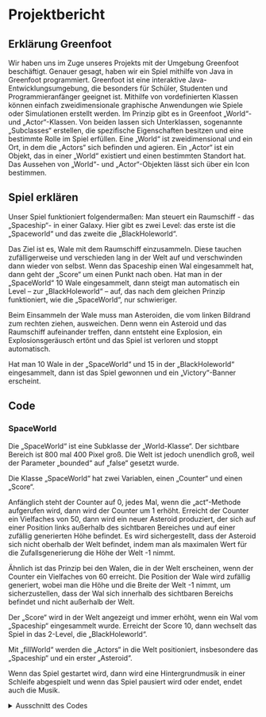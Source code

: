# Projektbericht


## Erklärung Greenfoot

Wir haben uns im Zuge unseres Projekts mit der Umgebung Greenfoot beschäftigt. Genauer gesagt, haben wir ein Spiel mithilfe von Java in Greenfoot programmiert.
Greenfoot ist eine interaktive Java-Entwicklungsumgebung, die besonders für Schüler, Studenten und Programmieranfänger geeignet ist. Mithilfe von vordefinierten Klassen können einfach zweidimensionale graphische Anwendungen wie Spiele oder Simulationen erstellt werden.
Im Prinzip gibt es in Greenfoot „World“- und „Actor“-Klassen. Von beiden lassen sich Unterklassen, sogenannte „Subclasses“ erstellen, die spezifische Eigenschaften besitzen und eine bestimmte Rolle im Spiel erfüllen. 
Eine „World“ ist zweidimensional und ein Ort, in dem die „Actors“ sich befinden und agieren. Ein „Actor“ ist ein Objekt, das in einer „World“ existiert und einen bestimmten Standort hat.
Das Aussehen von „World“- und „Actor“-Objekten lässt sich über ein Icon bestimmen.

## Spiel erklären

Unser Spiel funktioniert folgendermaßen: Man steuert ein Raumschiff - das „Spaceship“- in einer Galaxy. Hier gibt es zwei Level: das erste ist die „Spaceworld“ und das zweite die „BlackHoleworld“. 

Das Ziel ist es, Wale mit dem Raumschiff einzusammeln. Diese tauchen zufälligerweise und verschieden lang in der Welt auf und verschwinden dann wieder von selbst. Wenn das Spaceship einen Wal eingesammelt hat, dann geht der „Score“ um einen Punkt nach oben. Hat man in der „SpaceWorld“ 10 Wale eingesammelt, dann steigt man automatisch ein Level – zur „BlackHoleworld“ – auf, das nach dem gleichen Prinzip funktioniert, wie die „SpaceWorld“, nur schwieriger.

Beim Einsammeln der Wale muss man Asteroiden, die vom linken Bildrand zum rechten ziehen, ausweichen. Denn wenn ein Asteroid und das Raumschiff aufeinander treffen, dann entsteht eine Explosion, ein Explosionsgeräusch ertönt und das Spiel ist verloren und stoppt automatisch.

Hat man 10 Wale in der „SpaceWorld“ und 15 in der „BlackHoleworld“ eingesammelt, dann ist das Spiel gewonnen und ein „Victory“-Banner erscheint.

## Code
### SpaceWorld 

Die „SpaceWorld“ ist eine Subklasse der „World-Klasse“. Der sichtbare Bereich ist 800 mal 400 Pixel groß. Die Welt ist jedoch unendlich groß, weil der Parameter „bounded“ auf „false“ gesetzt wurde.

Die Klasse „SpaceWorld“ hat zwei Variablen, einen „Counter“ und einen „Score“.

Anfänglich steht der Counter auf 0, jedes Mal, wenn die „act“-Methode aufgerufen wird, dann wird der Counter um 1 erhöht. 
Erreicht der Counter ein Vielfaches von 50, dann wird ein neuer Asteroid produziert, der sich auf einer Position links außerhalb des sichtbaren Bereiches und auf einer zufällig generierten Höhe befindet. Es wird sichergestellt, dass der Asteroid sich nicht oberhalb der Welt befindet, indem man als maximalen Wert für die Zufallsgenerierung die Höhe der Welt 
-1 nimmt. 
 
Ähnlich ist das Prinzip bei den Walen, die in der Welt erscheinen, wenn der Counter ein Vielfaches von 60 erreicht. Die Position der Wale wird zufällig generiert, wobei man die Höhe und die Breite der Welt -1 nimmt, um sicherzustellen, dass der Wal sich innerhalb des sichtbaren Bereichs befindet und nicht außerhalb der Welt.

Der „Score“ wird in der Welt angezeigt und immer erhöht, wenn ein Wal vom „Spaceship“ eingesammelt wurde. 
Erreicht der Score 10, dann wechselt das Spiel in das 2-Level, die „BlackHoleworld“.

Mit „fillWorld“ werden die „Actors“ in die Welt positioniert, insbesondere das „Spaceship“ und ein erster „Asteroid“.

Wenn das Spiel gestartet wird, dann wird eine Hintergrundmusik in einer Schleife abgespielt und wenn das Spiel pausiert wird oder endet, endet auch die Musik. 

<details>
	<summary>Ausschnitt des Codes</summary>
	
```J
	
import greenfoot.*;  // (World, Actor, GreenfootImage, Greenfoot and MouseInfo)

public class SpaceWorld extends World {
    private int counter = 0; 
    private Counter scorecounter = new Counter(); 
    private GreenfootSound music = new GreenfootSound("background.wav");

    public SpaceWorld() {    
        super(800, 400, 1, false);  // Create a new world with 600x400 cells with a cell size of 1x1 pixels.
        fillWorld();
    }

    public Counter getCounter() {
        return scorecounter; 
    }

    public void act() {
        counter = counter +1;
        if (scorecounter.getScore() >= 10) {
            Greenfoot.setWorld(new BlackHoleworld(scorecounter));
        }
        if (counter % 50 == 0) {
            Asteroid myAsteroid = new Asteroid(); 
            addObject(myAsteroid, -20, Greenfoot.getRandomNumber(getHeight()-1)); 
        }
        if (counter % 60 == 0) {
            Wale myWale = new Wale(); 
            addObject(myWale, Greenfoot.getRandomNumber(getWidth()-1), Greenfoot.getRandomNumber(getHeight()-1)); 
        }
    }

    public void fillWorld() {
        addObject (scorecounter, 730,20); 
        Spaceship mySpaceship = new Spaceship(scorecounter);
        addObject(mySpaceship, 600, 200);
        Asteroid myAsteroid = new Asteroid(); 
        addObject(myAsteroid, -20, 100); 
    }

    public void started()
    {
        music.playLoop();
    }

    public void stopped()
    {
        music.stop();
    }
}

	
</details> 
 
### BlackHoleworld

Der Code der „BlackHoleworld“ ist fast identisch zum Code der „SpaceWorld“.

Der erste Unterschied ist, dass die Asteroiden hier öfter generiert werden, nämlich jedes Mal, wenn der Counter ein Vielfaches von 40 ist und die Wale werden seltener generiert, nämlich wenn der Counter ein Vielfaches von 120 ist.

Der zweite Unterschied ist, dass hier beim Erreichen eines Score von 25 der Victory-Banner angezeigt wird, also wenn das Spiel gewonnen ist. 

<details>
	<summary>Ausschnitt des Codes</summary>
		
```J
	
import greenfoot.*;  // (World, Actor, GreenfootImage, Greenfoot and MouseInfo)


public class BlackHoleworld extends World
{
    private int counter = 10;
    private Counter scorecounter;
    private GreenfootSound music = new GreenfootSound("background.wav");
    
    public BlackHoleworld(Counter scorecounter) {
        super(800, 400, 1, false); // Create a new world with 600x400 cells with a cell size of 1x1 pixels.
        this.scorecounter = scorecounter;
        fillWorld(); 
    }

    public Counter getCounter() { 
        return scorecounter; 
    }

    public void act() {
        counter = counter +1;
        if (scorecounter.getScore() >= 25) {
            Victory victory = new Victory(); 
            addObject(victory, getWidth()/2, getHeight()/2);
            Greenfoot.stop();
        }
        if (counter % 40 == 0) {
            Asteroid myAsteroid = new Asteroid(); 
            addObject(myAsteroid, -20, Greenfoot.getRandomNumber(getHeight()-1)); 
        }
        if (counter % 120 == 0) {
            Wale myWale = new Wale(); 
            addObject(myWale, Greenfoot.getRandomNumber(getWidth()-1), Greenfoot.getRandomNumber(getHeight()-1)); 
        }
    }

    public void fillWorld() {
        addObject (scorecounter, 730,20); 
        Spaceship spaceship = new Spaceship(scorecounter); 
        addObject(spaceship, 600, 200);
        Asteroid myAsteroid = new Asteroid(); 
        addObject(myAsteroid, -20, 100); 
    }
    
    public void started() {
      music.playLoop();
    }
    
    public void stopped() {
        music.stop();
    }
}
	

</details>


### Spaceship

Das Raumschiff bekommt den aktuellen Score als Parameter beim Erzeugen des Raumschiffes übergeben. 

Das Raumschiff wird mit den Pfeiltasten gesteuert. Drückt man die rechte Taste, so fährt das Raumschiff rückwärts, drückt man die linke, so steuert es geradeaus. Mit dem Drücken der oberen Taste bewegt es sich nach oben und mit dem Betätigen der unteren, nach unten. 

In der „act“-Methode wird geprüft, ob eine Kollision auftritt. 

Wenn das Raumschiff mit einem Wal in Berührung kommt, wird der Wal entfernt, ein bestimmtes Geräusch wird durch eine eingefügte Wav - Datei abgespielt und ein Punkt wird zum Score hinzugefügt.

Wenn das Raumschiffes mit einem Asteroiden zusammenstößt, also falls die Überprüfung ergibt, dass sich ein Asteroid in der Nähe befindet, dann ist das Spiel automatisch beendet und der GameOver-Banner erscheint. Zudem wird bei dem Zusammenstoß eine Explosion erzeugt.

<details>
		<summary>Ausschnitt des Codes</summary>
	
	```J
	
import greenfoot.*;  // (World, Actor, GreenfootImage, Greenfoot and MouseInfo)

public class Spaceship extends Actor
{
    private Counter counter;
    
    public Spaceship(Counter counter){
        this.counter = counter;
    }

    public void act()
    {
        processKeys();

        checkCollision(); 

        if (isTouching(Wale.class))
        {
            removeTouching(Wale.class);
            Greenfoot.playSound("walesound.wav");
            counter.addScore(); 
        }
    }

    public void processKeys() {
        int x = getX();
        int y = getY();
        if(Greenfoot.isKeyDown("up")) {
            setLocation(x, y-4);
        } else if (Greenfoot.isKeyDown("down")) {
            setLocation(x, y+4);
        } else if (Greenfoot.isKeyDown("left")) {
            setLocation(x-5, y);
        } else if (Greenfoot.isKeyDown("right")) {
            setLocation(x+5, y);
        }
    }

    public void checkCollision() 
    {
        Actor myAsteroid = this.getOneIntersectingObject(Asteroid.class); 
        if (myAsteroid != null) {
            Explosion myExplosion = new Explosion(); 
            getWorld().addObject(myExplosion, getX(), getY());
            
            GameOver gameover = new GameOver(); 
            getWorld().addObject(gameover, getWorld().getWidth()/2, getWorld().getHeight()/2);
            Greenfoot.stop();
        }

    }

}

</details>

### Asteroid 

Die Flugrichtung der Asteroiden – von links nach rechts - wird durch den Code festgelegt. 
Wenn ein Asteroid einen Wal berührt, wird der Wal aus der Welt entfernt. 
Darunter wird die Bewegung des Asteroiden definiert; jeder Asteroid addiert pro Durchlauf zwei Längeneinheiten zu seiner X Koordinate. 

<details>
		<summary>Ausschnitt des Codes</summary>
	
	```J
	
	import greenfoot.*;  // (World, Actor, GreenfootImage, Greenfoot and MouseInfo)


public class Asteroid extends Actor
{
    public void act()
    {
        this.moveRight(); 

        if (isTouching(Wale.class))
        {
            removeTouching(Wale.class);

        }
    }

        public void moveRight()
        {
            this.setLocation(this.getX() + 2, this.getY()); 
        }

    }
	</details>

### Wale 

Die Lebensspanne ist eine zufällig generierte Zahl zwischen 0 und 500 und definiert die Zeit, wie lange die Wale in der Welt zu sehen sind, bevor sie wieder verschwinden. 

Hierzu gibt es einen Counter der zunächst gleich 0 ist und bei jedem Aufruf der „act“-Methode um 1 erhöht wird. Ist der Counter größer als die Lebensspanne des Wals, wird er entfernt.

<details>
		<summary>Ausschnitt des Codes</summary>
	
	```J
public class Wale extends Actor
{
    private int counter = 0; 
    private int lifetime; 
    
    public Wale()
    { 
        this.lifetime = Greenfoot.getRandomNumber(5)*100;
    }
        

    public void act()
    {

        counter = counter +1; 
       if (counter > lifetime)
       {
           this.getWorld().removeObject(this); 
        }
    }
}

	</details>

### Counter 

Die Klasse „Counter“ zeigt den aktuellen Score an, der zählt wie viele Wale das Spaceship bereits eingefangen hat. Am Anfang steht der Scorecounter auf 0 und geht immer eins hoch, wenn ein Wal gefangen wurde. 

Die Anzeige des Scores erscheint rechts oben in der Farbe weiß auf schwarzem Hintergrund. 

<details>
		<summary>Ausschnitt des Codes</summary>
	
	```J
	import greenfoot.*;  // (World, Actor, GreenfootImage, Greenfoot and MouseInfo)

public class Counter extends Actor
{
    int score = 0; 
    
    public void act()
    {
        setImage(new GreenfootImage("Score: " + score, 24, Color.WHITE, Color.BLACK));
    }

    public void addScore()
    {
        score++;
    }
    
    public int getScore() {
        return score;
    }
}

	</details>

### Explosion

Zunächst einmal gibt es in der Klasse „Explosion“ den Code dafür, dass ein Explosionsgeräusch auftritt, sobald das Spaceship mit einem Asteroiden zusammentrifft. Der Sound wird hierbei durch eine eingefügte Wav-Datei erzeugt. 

Des Weiteren verschwindet das Explosions-Icon, nachdem die „act“-Methode 10-mal aufgerufen wurde, wieder von selbst.

<details>
		<summary>Ausschnitt des Codes</summary>
	
	```J
	public class Explosion extends Actor
{
    private int counter = 0; 

    public Explosion()
    {
        Greenfoot.playSound("explosionsound2.wav");
    }

    
    public void act()
    {        
        counter = counter +1;
        if (counter > 10)
        {
            getWorld().removeObject(this); 
        }
    }
}

	</details>
	
	

### Game Over 

In der Klasse „GameOver“, ist der Code, für die Anzeige des GameOver-Banners, der beim Verlieren des Spiels erscheint, enthalten. Wann der GameOver-Banner erscheinen soll, ist in der Klasse des „Spaceship“ definiert.

<details>
		<summary>Ausschnitt des Codes</summary>
	
	```J
	
import greenfoot.*;  // (World, Actor, GreenfootImage, Greenfoot and MouseInfo)


public class GameOver extends Actor
{
    public GameOver()
    {
        setImage (new GreenfootImage ("Game Over", 48, Color.RED, Color.BLACK));
    }
}

</details>
	
### Victory 

In der Klasse „Victory“, ist der Code, für die Anzeige des Victory-Banners, der beim Gewinnen des Spiels erscheint, definiert. Wann der Victory-Banner erscheinen soll, wird von der Klasse „BlackHoleworld“ gesteuert.


<details>
		<summary>Ausschnitt des Codes</summary>
	
	```J
	
import greenfoot.*;  // (World, Actor, GreenfootImage, Greenfoot and MouseInfo)


public class Victory extends Actor
{
    
    public Victory ()
    {
        
        setImage (new GreenfootImage ("Victory", 48, Color.BLUE, Color.BLACK));
    
    }
}

</details>
